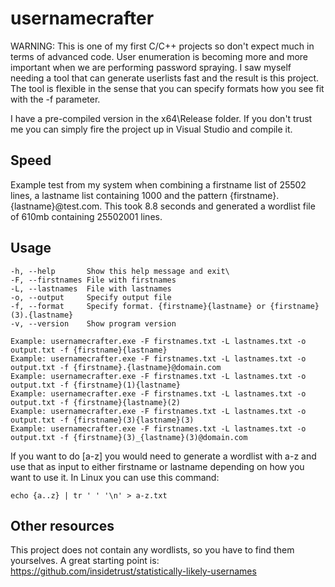 # usernamecrafter
WARNING: This is one of my first C/C++ projects so don't expect much in terms of advanced code. 
User enumeration is becoming more and more important when we are performing password spraying. 
I saw myself needing a tool that can generate userlists fast and the result is this project.
The tool is flexible in the sense that you can specify formats how you see fit with the -f parameter.

I have a pre-compiled version in the x64\Release folder. 
If you don't trust me you can simply fire the project up in Visual Studio and compile it. 

## Speed
Example test from my system when combining a firstname list of 25502 lines, a lastname list containing 1000 and the pattern {firstname}.{lastname}@test.com.
This took 8.8 seconds and generated a wordlist file of 610mb containing 25502001 lines.

## Usage
```
-h, --help       Show this help message and exit\
-F, --firstnames File with firstnames
-L, --lastnames  File with lastnames
-o, --output     Specify output file
-f, --format     Specify format. {firstname}{lastname} or {firstname}(3).{lastname}
-v, --version    Show program version

Example: usernamecrafter.exe -F firstnames.txt -L lastnames.txt -o output.txt -f {firstname}{lastname}
Example: usernamecrafter.exe -F firstnames.txt -L lastnames.txt -o output.txt -f {firstname}.{lastname}@domain.com
Example: usernamecrafter.exe -F firstnames.txt -L lastnames.txt -o output.txt -f {firstname}(1){lastname}
Example: usernamecrafter.exe -F firstnames.txt -L lastnames.txt -o output.txt -f {firstname}{lastname}(2)
Example: usernamecrafter.exe -F firstnames.txt -L lastnames.txt -o output.txt -f {firstname}(3){lastname}(3)
Example: usernamecrafter.exe -F firstnames.txt -L lastnames.txt -o output.txt -f {firstname}(3)_{lastname}(3)@domain.com
```

If you want to do [a-z] you would need to generate a wordlist with a-z and use that as input to either firstname or lastname depending on how you want to use it. 
In Linux you can use this command:
```
echo {a..z} | tr ' ' '\n' > a-z.txt
```

## Other resources
This project does not contain any wordlists, so you have to find them yourselves. 
A great starting point is:
https://github.com/insidetrust/statistically-likely-usernames